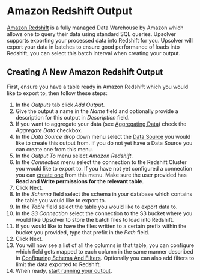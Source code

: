 # Amazon Redshift Output

[Amazon Redshift](https://aws.amazon.com/redshift/) is a fully managed Data Warehouse by Amazon which allows one to query their data using standard SQL queries. Upsolver supports exporting your processed data into Redshift for you. Upsolver will export your data in batches to ensure good performance of loads into Redshift, you can select this batch interval when creating your output.

## Creating A New Amazon Redshift Output

First, ensure you have a table ready in Amazon Redshift which you would like to export to, then follow these steps:

1. In the _Outputs_ tab click _Add Output_.
2. Give the output a name in the _Name_ field and optionally provide a description for this output in _Description_ field.
3. If you want to aggregate your data (see [Aggregating Data](/outputs/aggregating-data.md)) check the _Aggregate Data_ checkbox.
4. In the _Data Source_ drop down menu select the [Data Source](/DataSources.md) you would like to create this output from. If you do not yet have a Data Source you can create one from this menu.
5. In the _Output To_ menu select _Amazon Redshift_.
6. In the _Connection_ menu select the connection to the Redshift Cluster you would like to export to. If you have not yet configured a connection you can [create one](/assets/redshift-connection-creation.png) from this menu. Make sure the user provided has **Read and Write permissions for the relevant table**.
7. Click Next.
8. In the _Schema_ field select the schema in your database which contains the table you would like to export to.
9. In the _Table_ field select the table you would like to export data to.
10. In the _S3 Connection_ select the connection to the S3 bucket where you would like Upsolver to store the batch files to load into Redshift.
11. If you would like to have the files written to a certain prefix within the bucket you provided, type that prefix in the _Path_ field.
12. Click Next.
13. You will now see a list of all the columns in that table, you can configure which field gets mapped to each column in the same manner described in [Configuring Schema And Filters](/outputs/configuring-schema-and-filters.md). Optionally you can also add filters to limit the data exported to Redshift.
14. When ready, [start running your output](/outputs/running-and-stopping-outputs.md).